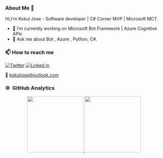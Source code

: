 ### About Me 👋

Hi,I'm Kokul Jose - Software developer | C# Corner MVP | Microsoft MCT.

- 🔭 I’m currently working on Microsoft Bot Framework | Azure Cognitive APIs 
- 💬 Ask me about Bot , Azure , Python, C#.


### 📫 How to reach me

[![Twitter](https://img.shields.io/badge/follow-@kokuljose-blue?style=flat-square&logo=twitter&labelColor=00000 "Twitter")](https://twitter.com/kokuljose "Twitter") 
[![Linked In](https://img.shields.io/badge/connect-KokulJose-green?style=flat-square&logo=linkedin&labelColor=3f729b "Linked In")](https://www.linkedin.com/in/kokuljose "Linked In")

:e-mail: kokuljose@outlook.com
### ⚙️ &nbsp;GitHub Analytics

<p align="center">
<a href="https://github.com/kokuljose">
  <img height="180em" src="https://github-readme-stats.vercel.app/api?username=kokuljose&show_icons=true&theme=tokyonight"/>
  <img height="180em" src="https://github-readme-stats-eight-theta.vercel.app/api/top-langs/?username=kokuljose&layout=compact&langs_count=8&theme=algolia"/>
</a>
</p>

